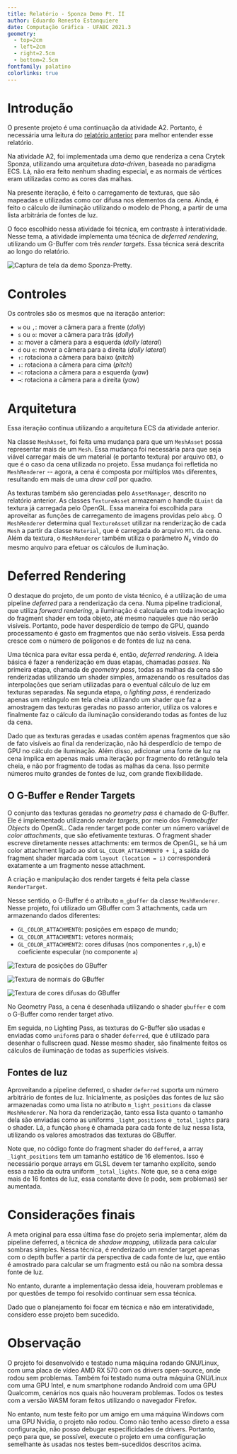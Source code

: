 ```yaml
---
title: Relatório - Sponza Demo Pt. II
author: Eduardo Renesto Estanquiere
date: Computação Gráfica - UFABC 2021.3
geometry:
  - top=2cm
  - left=2cm
  - right=2.5cm
  - bottom=2.5cm
fontfamily: palatino
colorlinks: true
---
```


# Introdução

O presente projeto é uma continuação da atividade A2. Portanto, é
necessária uma leitura do [relatório anterior](https://github.com/EduRenesto/abcg/raw/main/reports/a2.sponza.pdf)
para melhor entender esse relatório.

Na atividade A2, foi implementada uma demo que renderiza a cena Crytek
Sponza, utilizando uma arquitetura *data-driven*, baseada no paradigma
ECS. Lá, não era feito nenhum shading especial, e as normais de
vértices eram utilizadas como as cores das malhas.

Na presente iteração, é feito o carregamento de texturas, que são
mapeadas e utilizadas como cor difusa nos elementos da cena. Ainda, é
feito o cálculo de iluminação utilizando o modelo de Phong, a partir
de uma lista arbitrária de fontes de luz.

O foco escolhido nessa atividade foi técnica, em contraste à
interatividade. Nesse tema, a atividade implementa uma técnica de
*deferred rendering*, utilizando um G-Buffer com três *render
targets*. Essa técnica será descrita ao longo do relatório.

![Captura de tela da demo Sponza-Pretty.](img/sponza-pretty-demo-renderdoc.png)

# Controles

Os controles são os mesmos que na iteração anterior:

- `w` ou `,`: mover a câmera para a frente (*dolly*)
- `s` ou `o`: mover a câmera para trás (*dolly*)
- `a`: mover a câmera para a esquerda (*dolly lateral*)
- `d` ou `e`: mover a câmera para a direita (*dolly lateral*)
- `↑`: rotaciona a câmera para baixo (*pitch*)
- `↓`: rotaciona a câmera para cima (*pitch*)
- `←`: rotaciona a câmera para a esquerda (*yaw*)
- `→`: rotaciona a câmera para a direita (*yaw*)

# Arquitetura

Essa iteração continua utilizando a arquitetura ECS da atividade
anterior. 

Na classe `MeshAsset`, foi feita uma mudança para que um `MeshAsset`
possa representar mais de um `Mesh`. Essa mudança foi necessária para
que seja viável carregar mais de um material (e portanto textura) por
arquivo `OBJ`, o que é o caso da cena utilizada no projeto. Essa
mudança foi refletida no `MeshRenderer` -- agora, a cena é composta
por múltiplos `VAOs` diferentes, resultando em mais de uma *draw call*
por quadro.

As texturas também são gerenciadas pelo `AssetManager`, descrito no
relatório anterior. As classes `TextureAsset` armazenam o handle
`GLuint` da textura já carregada pelo OpenGL. Essa maneira foi
escolhida para aproveitar as funções de carregamento de imagens
providas pelo `abcg`. O `MeshRenderer` determina qual `TextureAsset`
utilizar na renderização de cada `Mesh` a partir da classe `Material`,
que é carregada do arquivo `MTL` da cena. Além da textura, o
`MeshRenderer` também utiliza o parâmetro $N_s$ vindo do mesmo arquivo
para efetuar os cálculos de iluminação.

# Deferred Rendering

O destaque do projeto, de um ponto de vista técnico, é a utilização de
uma pipeline *deferred* para a renderização da cena. Numa pipeline
tradicional, que utiliza *forward rendering*, a iluminação é calculada
em toda invocação do fragment shader em toda objeto, até mesmo
naqueles que não serão visíveis. Portanto, pode haver desperdício de
tempo de GPU, quando processamento é gasto em fragmentos que não serão
visíveis. Essa perda cresce com o número de polígonos e de fontes de
luz na cena.

Uma técnica para evitar essa perda é, então, *deferred rendering*. A
ideia básica é fazer a renderização em duas etapas, chamadas
*passes*. Na primeira etapa, chamada de *geometry pass*, todas as
malhas da cena são renderizadas utilizando um shader simples,
armazenando os resultados das interpolações que seriam utilizadas para
o eventual cálculo de luz em texturas separadas. Na segunda etapa, o
*lighting pass*, é renderizado apenas um retângulo em tela cheia
utilizando um shader que faz a amostragem das texturas geradas no
passo anterior, utiliza os valores e finalmente faz o cálculo da
iluminação considerando todas as fontes de luz da cena.

Dado que as texturas geradas e usadas contém apenas fragmentos que são
de fato visíveis ao final da renderização, não há desperdício de tempo
de GPU no cálculo de iluminação. Além disso, adicionar uma fonte de
luz na cena implica em apenas mais uma iteração por fragmento do
retângulo tela cheia, e não por fragmento de todas as malhas da
cena. Isso permite números muito grandes de fontes de luz, com grande
flexibilidade.

## O G-Buffer e Render Targets

O conjunto das texturas geradas no *geometry pass* é chamado de
G-Buffer. Ele é implementado utilizando *render targets*, por meio dos
*Framebuffer Objects* do OpenGL. Cada render target pode conter um
número variável de *color attachments*, que são efetivamente
texturas. O fragment shader escreve diretamente nesses attachments: em
termos de OpenGL, se há um color attachment ligado ao slot
`GL_COLOR_ATTACHMENT0 + i`, a saída do fragment shader marcada com
`layout (location = i)` corresponderá exatamente a um fragmento nesse attachment.

A criação e manipulação dos render targets é feita pela classe
`RenderTarget`.

Nesse sentido, o G-Buffer é o atributo `m_gbuffer` da classe
`MeshRenderer`. Nesse projeto, foi utilizado um GBuffer com 3
attachments, cada um armazenando dados diferentes:

- `GL_COLOR_ATTACHMENT0`: posições em espaço de mundo;
- `GL_COLOR_ATTACHMENT1`: vetores normais;
- `GL_COLOR_ATTACHMENT2`: cores difusas (nos componentes `r,g,b`) e
  coeficiente especular (no componente `a`)
  
![Textura de posições do GBuffer](img/gbuffer/positions_noalpha.png)

![Textura de normais do GBuffer](img/gbuffer/normals_noalpha.png)

![Textura de cores difusas do GBuffer](img/gbuffer/diffuse_noalpha.png)

No Geometry Pass, a cena é desenhada utilizando o shader `gbuffer` e
com o G-Buffer como render target ativo.

Em seguida, no Lighting Pass, as texturas do G-Buffer são usadas e
enviadas como `uniform`s para o shader `deferred`, que é utilizado
para desenhar o fullscreen quad. Nesse mesmo shader, são finalmente
feitos os cálculos de iluminação de todas as superfícies visíveis.

## Fontes de luz

Aproveitando a pipeline deferred, o shader `deferred` suporta um
número arbitrário de fontes de luz. Inicialmente, as posições das
fontes de luz são armazenadas como uma lista no atributo
`m_light_positions` da classe `MeshRenderer`. Na hora da renderização,
tanto essa lista quanto o tamanho dela são enviadas como as uniforms
`_light_positions` e `_total_lights` para o shader. Lá, a função
`phong` é chamada para cada fonte de luz nessa lista, utilizando os
valores amostrados das texturas do GBuffer.

Note que, no código fonte do fragment shader do `deffered`, a array
`_light_positions` tem um tamanho estático de 16 elementos. Isso é
necessário porque arrays em GLSL devem ter tamanho explícito, sendo
essa a razão da outra uniform `_total_lights`. Note que, se a cena
exige mais de 16 fontes de luz, essa constante deve (e pode, sem
problemas) ser aumentada.

# Considerações finais

A meta original para essa última fase do projeto seria implementar,
além da pipeline deferred, a técnica de *shadow mapping*, utilizada
para calcular sombras simples. Nessa técnica, é renderizado um render
target apenas com o depth buffer a partir da perspectiva de cada fonte
de luz, que então é amostrado para calcular se um fragmento está ou
não na sombra dessa fonte de luz.

No entanto, durante a implementação dessa ideia, houveram problemas e
por questões de tempo foi resolvido continuar sem essa técnica.

Dado que o planejamento foi focar em técnica e não em interatividade,
considero esse projeto bem sucedido.

# Observação

O projeto foi desenvolvido e testado numa máquina rodando GNU/Linux,
com uma placa de vídeo AMD RX 570 com os drivers open-source, onde
rodou sem problemas. Também foi testado numa outra máquina GNU/Linux
com uma GPU Intel, e num smartphone rodando Android com uma GPU
Qualcomm, cenários nos quais não houveram problemas. Todos os testes
com a versão WASM foram feitos utilizando o navegador Firefox.

No entanto, num teste feito por um amigo em uma máquina Windows com
uma GPU Nvidia, o projeto não rodou. Como não tenho acesso direto a
essa configuração, não posso debugar especificidades de
drivers. Portanto, peço para que, se possível, execute o projeto em
uma configuração semelhante às usadas nos testes bem-sucedidos
descritos acima.
